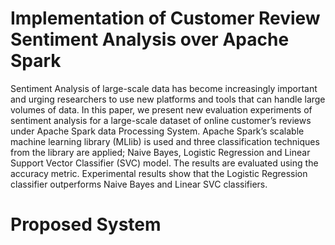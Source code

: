 # Implementation of Customer Review Sentiment Analysis over Apache Spark

Sentiment Analysis of large-scale data has become increasingly important and urging researchers to use
new platforms and tools that can handle large volumes of data. In this paper, we present new evaluation
experiments of sentiment analysis for a large-scale dataset of online customer’s reviews under Apache
Spark data Processing System. Apache Spark’s scalable machine learning library (MLlib) is used and
three classification techniques from the library are applied; Naive Bayes, Logistic Regression and Linear
Support Vector Classifier (SVC) model. The results are evaluated using the accuracy metric. Experimental
results show that the Logistic Regression classifier outperforms Naive Bayes and Linear SVC classifiers.


# Proposed System


